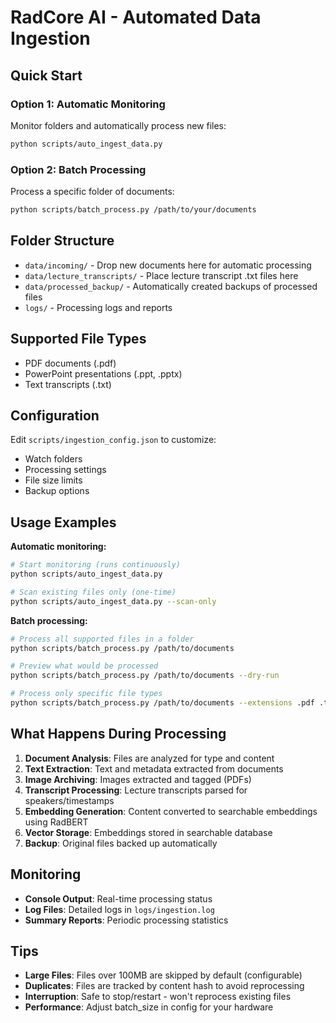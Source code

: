 # RadCore AI - Automated Data Ingestion

## Quick Start

### Option 1: Automatic Monitoring
Monitor folders and automatically process new files:
```bash
python scripts/auto_ingest_data.py
```

### Option 2: Batch Processing
Process a specific folder of documents:
```bash
python scripts/batch_process.py /path/to/your/documents
```

## Folder Structure

- `data/incoming/` - Drop new documents here for automatic processing
- `data/lecture_transcripts/` - Place lecture transcript .txt files here
- `data/processed_backup/` - Automatically created backups of processed files
- `logs/` - Processing logs and reports

## Supported File Types

- PDF documents (.pdf)
- PowerPoint presentations (.ppt, .pptx) 
- Text transcripts (.txt)

## Configuration

Edit `scripts/ingestion_config.json` to customize:
- Watch folders
- Processing settings
- File size limits
- Backup options

## Usage Examples

**Automatic monitoring:**
```bash
# Start monitoring (runs continuously)
python scripts/auto_ingest_data.py

# Scan existing files only (one-time)
python scripts/auto_ingest_data.py --scan-only
```

**Batch processing:**
```bash
# Process all supported files in a folder
python scripts/batch_process.py /path/to/documents

# Preview what would be processed
python scripts/batch_process.py /path/to/documents --dry-run

# Process only specific file types
python scripts/batch_process.py /path/to/documents --extensions .pdf .txt
```

## What Happens During Processing

1. **Document Analysis**: Files are analyzed for type and content
2. **Text Extraction**: Text and metadata extracted from documents
3. **Image Archiving**: Images extracted and tagged (PDFs)
4. **Transcript Processing**: Lecture transcripts parsed for speakers/timestamps
5. **Embedding Generation**: Content converted to searchable embeddings using RadBERT
6. **Vector Storage**: Embeddings stored in searchable database
7. **Backup**: Original files backed up automatically

## Monitoring

- **Console Output**: Real-time processing status
- **Log Files**: Detailed logs in `logs/ingestion.log`
- **Summary Reports**: Periodic processing statistics

## Tips

- **Large Files**: Files over 100MB are skipped by default (configurable)
- **Duplicates**: Files are tracked by content hash to avoid reprocessing
- **Interruption**: Safe to stop/restart - won't reprocess existing files
- **Performance**: Adjust batch_size in config for your hardware
